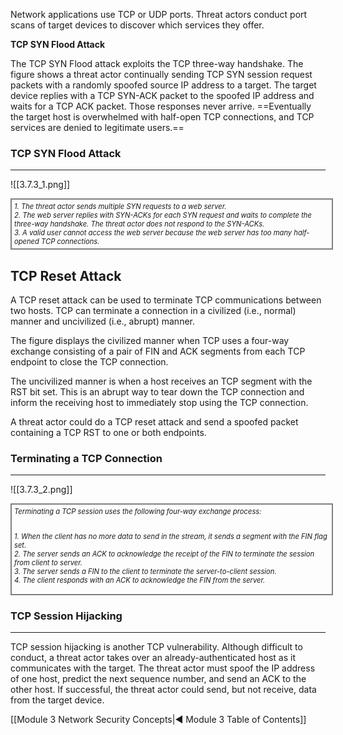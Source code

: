 Network applications use TCP or UDP ports. Threat actors conduct port scans of target devices to discover which services they offer.

**TCP SYN Flood Attack**

The TCP SYN Flood attack exploits the TCP three-way handshake. The figure shows a threat actor continually sending TCP SYN session request packets with a randomly spoofed source IP address to a target. The target device replies with a TCP SYN-ACK packet to the spoofed IP address and waits for a TCP ACK packet. Those responses never arrive. ==Eventually the target host is overwhelmed with half-open TCP connections, and TCP services are denied to legitimate users.==

### TCP SYN Flood Attack
---
![[3.7.3_1.png]]
<div style="width: 100%; font-style: italic; font-size: .8em; border: solid grey 2px; padding: 4px;">
1. The threat actor sends multiple SYN requests to a web server.
<br/>2. The web server replies with SYN-ACKs for each SYN request and waits to complete the three-way handshake. The threat actor does not respond to the SYN-ACKs.
<br/>3. A valid user cannot access the web server because the web server has too many half-opened TCP connections.
</div>

**TCP Reset Attack**
---
A TCP reset attack can be used to terminate TCP communications between two hosts. TCP can terminate a connection in a civilized (i.e., normal) manner and uncivilized (i.e., abrupt) manner.

The figure displays the civilized manner when TCP uses a four-way exchange consisting of a pair of FIN and ACK segments from each TCP endpoint to close the TCP connection.

The uncivilized manner is when a host receives an TCP segment with the RST bit set. This is an abrupt way to tear down the TCP connection and inform the receiving host to immediately stop using the TCP connection.

A threat actor could do a TCP reset attack and send a spoofed packet containing a TCP RST to one or both endpoints.

### **Terminating a TCP Connection**
---
![[3.7.3_2.png]]
<div style="width: 100%; font-style: italic; font-size: .8em; border: solid grey 2px; padding: 4px;">
Terminating a TCP session uses the following four-way exchange process:

<br/>1. When the client has no more data to send in the stream, it sends a segment with the FIN flag set.
<br/>2. The server sends an ACK to acknowledge the receipt of the FIN to terminate the session from client to server.
<br/>3. The server sends a FIN to the client to terminate the server-to-client session.
<br/>4. The client responds with an ACK to acknowledge the FIN from the server.
</div>

### **TCP Session Hijacking**
---

TCP session hijacking is another TCP vulnerability. Although difficult to conduct, a threat actor takes over an already-authenticated host as it communicates with the target. The threat actor must spoof the IP address of one host, predict the next sequence number, and send an ACK to the other host. If successful, the threat actor could send, but not receive, data from the target device.

[[Module 3 Network Security Concepts|◀ Module 3 Table of Contents]]